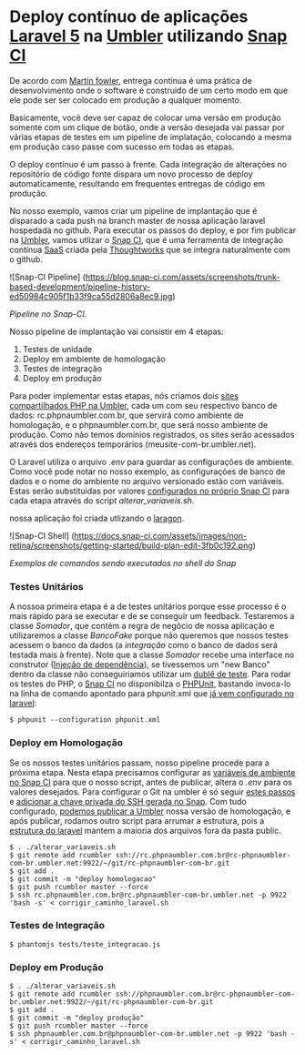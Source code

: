 # Deploy contínuo de aplicações [Laravel 5](http://laravel.com/) na [Umbler](https://www.umbler.com) utilizando [Snap CI](https://snap-ci.com)

De acordo com [Martin fowler](http://martinfowler.com/bliki/ContinuousDelivery.html), entrega contínua é uma prática de desenvolvimento onde o software é construido de um certo modo em que ele pode ser ser colocado em produção a qualquer momento.

Basicamente, você deve ser capaz de colocar uma versão em produção somente com um clique de botão, onde a versão desejada vai passar por várias etapas de testes em um pipeline de implatação, colocando a mesma em produção caso passe com sucesso em todas as etapas.

O deploy contínuo é um passo à frente. Cada integração de alterações no repositório de código fonte dispara um novo processo de deploy automaticamente, resultando em frequentes entregas de código em produção.

No nosso exemplo, vamos criar um pipeline de implantação que é disparado a cada push na branch master de nossa aplicação laravel hospedada no github. Para executar os passos do deploy, e por fim publicar na [Umbler](https://www.umbler.com), vamos utlizar o [Snap CI](https:/https://snap-ci.com), que é uma ferramenta de integração contínua [SaaS](https://en.wikipedia.org/wiki/Software_as_a_service) criada pela [Thoughtworks](https://www.thoughtworks.com/) que se integra naturalmente com o github.

![Snap-CI Pipeline]
(https://blog.snap-ci.com/assets/screenshots/trunk-based-development/pipeline-history-ed50984c905f1b33f9ca55d2806a8ec9.jpg)

*Pipeline no Snap-CI.*

Nosso pipeline de implantação vai consistir em 4 etapas:

1. Testes de unidade
2. Deploy em ambiente de homologação
3. Testes de integração
4. Deploy em produção

Para poder implementar estas etapas, nós criamos dois [sites compartilhados PHP na Umbler](https://www.umbler.com/br/hospedagem-de-sites), cada um com seu respectivo banco de dados: rc.phpnaumbler.com.br, que servirá como ambiente de homologação, e o phpnaumbler.com.br, que será nosso ambiente de produção. Como não temos domínios registrados, os sites serão acessados através dos endereços temporários (meusite-com-br.umbler.net).

O Laravel utiliza o arquivo *.env* para guardar as configurações de ambiente. Como você pode notar no nosso exemplo, as configurações de banco de dados e o nome do ambiente no arquivo versionado estão com variáveis. Estas serão substituidas por valores [configurados no próprio Snap CI](https://docs.snap-ci.com/pipeline/) para cada etapa através do script *alterar_variaveis.sh*.

nossa aplicação foi criada utlizando o [laragon](http://laragon.org/).

![Snap-CI Shell]
(https://docs.snap-ci.com/assets/images/non-retina/screenshots/getting-started/build-plan-edit-3fb0c192.png)

*Exemplos de comandos sendo executados no shell do Snap*

### Testes Unitários

A nossoa primeira etapa é a de testes unitários porque esse processo é o mais rápido para se executar e de se conseguir um feedback. Testaremos a classe *Somador*, que contém a regra de negócio de nossa aplicação e utilizaremos a classe *BancoFake* porque não queremos que nossos testes acessem o banco da dados (a *integração* como o banco de dados será testada mais à frente). Note que a classe *Somador* recebe uma interface no construtor ([Injeção de dependência](https://pt.wikipedia.org/wiki/Inje%C3%A7%C3%A3o_de_depend%C3%AAncia)), se tivessemos um "new Banco" dentro da classe não conseguiriamos utilizar um [dublê de teste](http://martinfowler.com/articles/mocksArentStubs.html#TheDifferenceBetweenMocksAndStubs). Para rodar os testes do PHP, o [Snap CI](https:/https://snap-ci.com) no disponibilza o [PHPUnit](https://phpunit.de/), bastando invoca-lo na linha de comando apontado para phpunit.xml que [já vem configurado no laravel](http://laravel.com/docs/5.1/testing):

``` 
$ phpunit --configuration phpunit.xml
``` 

### Deploy em Homologação

Se os nossos testes unitários passam, nosso pipeline procede para a próxima etapa. Nesta etapa precisamos configurar as [variáveis de ambiente no Snap CI](https://docs.snap-ci.com/pipeline/)
para que o nosso script, antes de publicar, altera o *.env* para os valores desejados. Para configurar o Git na umbler é só seguir [estes passos](http://help.umbler.com/hc/pt-br/articles/205713329-Configurando-e-acessando-Git) e [adicionar a chave privada do SSH gerada no Snap](https://docs.snap-ci.com/getting-started/ssh-keys/). Com tudo configurado, [podemos publicar a Umbler](http://help.umbler.com/hc/pt-br/articles/205713329-Configurando-e-acessando-Git) nossa versão de homologação, e após publicar, rodamos outro script para arrumar a estrutura, pois a [estrutura do laravel](http://laravel.com/docs/master/structure) mantem a maioria dos arquivos fora da pasta public.

``` 
$ . ./alterar_variaveis.sh
$ git remote add rcumbler ssh://rc.phpnaumbler.com.br@rc-phpnaumbler-com-br.umbler.net:9922/~/git/rc-phpnaumbler-com-br.git
$ git add .
$ git commit -m "deploy homologacao"
$ git push rcumbler master --force
$ ssh rc.phpnaumbler.com.br@rc.phpnaumbler-com-br.umbler.net -p 9922 'bash -s' < corrigir_caminho_laravel.sh
``` 

### Testes de Integração

``` 
$ phantomjs tests/teste_integracao.js
``` 

### Deploy em Produção

``` 
$ . ./alterar_variaveis.sh
$ git remote add rcumbler ssh://phpnaumbler.com.br@rc-phpnaumbler-com-br.umbler.net:9922/~/git/rc-phpnaumbler-com-br.git
$ git add .
$ git commit -m "deploy produção"
$ git push rcumbler master --force
$ ssh phpnaumbler.com.br@phpnaumbler-com-br.umbler.net -p 9922 'bash -s' < corrigir_caminho_laravel.sh
``` 

